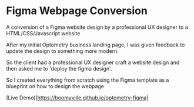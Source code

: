 # Figma Webpage Conversion
A conversion of a Figma website design by a professional UX designer to a HTML/CSS/Javascript website

After my initial Optometry business landing page, I was given feedback to update the design to something more modern.

So the client had a professional UX designer craft a website design and then asked me to 'deploy the figma design'.

So I created everything from scratch using the Figma template as a blueprint on how to design the webpage

(Live Demo)[https://boomyville.github.io/optometry-figma]
